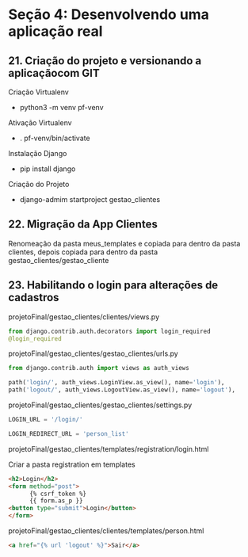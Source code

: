 <h1>Seção 4: Desenvolvendo uma aplicação real</h1>

<h2>21. Criação do projeto e versionando a aplicaçãocom GIT</h2>

<p>Criação Virtualenv</p>

<ul>
<li>python3 -m venv pf-venv</li>
</ul>

<p>Ativação Virtualenv</p>

<ul>
<li>. pf-venv/bin/activate</li>
</ul>

<p>Instalação Django</p>

<ul>
<li>pip install django</li>
</ul>

<p>Criação do Projeto</p>

<ul>
<li>django-admim startproject gestao_clientes</li>
</ul>

<h2>22. Migração da App Clientes</h2>

<p>Renomeação da pasta meus_templates e copiada para dentro da pasta clientes, 
depois copiada para dentro da pasta gestao_clientes/gestao_cliente</p>

<h2>23. Habilitando o login para alterações de cadastros</h2>

<p>projetoFinal/gestao_clientes/clientes/views.py</p>

```python
from django.contrib.auth.decorators import login_required
@login_required
```` 
<p>projetoFinal/gestao_clientes/gestao_clientes/urls.py</p>

```python
from django.contrib.auth import views as auth_views

path('login/', auth_views.LoginView.as_view(), name='login'),
path('logout/', auth_views.LogoutView.as_view(), name='logout'),
````

<p>projetoFinal/gestao_clientes/gestao_clientes/settings.py</p>

```python
LOGIN_URL = '/login/'

LOGIN_REDIRECT_URL = 'person_list'
````  

<p>projetoFinal/gestao_clientes/templates/registration/login.html</p>
<p>Criar a pasta registration em templates</p>   

```html
<h2>Login</h2>
<form method="post">
      {% csrf_token %}
      {{ form.as_p }}
<button type="submit">Login</button>
</form>
````
<p>projetoFinal/gestao_clientes/clientes/templates/person.html</p>

```html
<a href="{% url 'logout' %}">Sair</a>
```` 